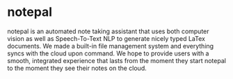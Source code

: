 # notepal
notepal is an automated note taking assistant that uses both computer vision as well as Speech-To-Text NLP to generate nicely typed LaTex documents. We made a built-in file management system and everything syncs with the cloud upon command. We hope to provide users with a smooth, integrated experience that lasts from the moment they start notepal to the moment they see their notes on the cloud.


